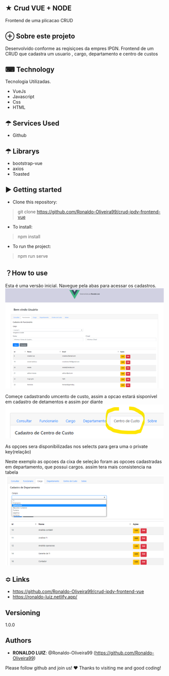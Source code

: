 ## ★ Crud VUE + NODE 
Frontend de uma plicacao CRUD 

## ⊕ Sobre este projeto
Desenvolvido conforme as reqisiçoes da empres IPGN.
Frontend de um CRUD que cadastra um usuario , cargo, departamento e centro de custos
 
## ⌨ Technology 
Tecnologia Utilizadas.
* VueJs 
* Javascript
* Css
* HTML
 
## ☂ Services Used
* Github 
 
## ☂ Librarys 
* bootstrap-vue
* axios
* Toasted
 
## ▶ Getting started
 * Clone this repository:
>   git clone https://github.com/Ronaldo-Oliveira99/crud-ipdv-frontend-vue
* To install:
>   npm install
* To run the project:
>   npm run serve 

## ？How to use
Esta é uma versão inicial. Navegue pela abas para acessar os cadastros.
 ![image_1](https://github.com/Ronaldo-Oliveira99/crud-ipdv-frontend-vue/blob/master/img2.png?raw=true)
 
 Começe cadastrando umcento de custo, assim a opcao estará sisponível em cadastro de detamentos e assim por diante
 ![image_2](https://github.com/Ronaldo-Oliveira99/crud-ipdv-frontend-vue/blob/master/img1.png?raw=true)


 As opçoes sera disponibilizadas nos selects para gera uma o private key(relação) 
 
 Neste exemplo as opcoes da cixa de seleção foram as opcoes cadastradas em departamento, que possui cargos. 
 assim tera mais consistencia na tabela
 ![image_2](https://github.com/Ronaldo-Oliveira99/crud-ipdv-frontend-vue/blob/master/img3.png?raw=true)


 
## ≎ Links
 
  - https://github.com/Ronaldo-Oliveira99/crud-ipdv-frontend-vue
  - https://ronaldo-luiz.netlify.app/
 
 
## Versioning
1.0.0
 
 
## Authors
* **RONALDO LUIZ**: @Ronaldo-Oliveira99 (https://github.com/Ronaldo-Oliveira99)
 
 
Please follow github and join us!
❤ Thanks to visiting me and good coding!
